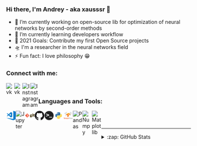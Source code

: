 ### Hi there, I'm Andrey - aka xausssr 👋

- 🔭 I’m currently working on open-source lib for optimization of neural networks by second-order methods
- 🌱 I’m currently learning developers workflow
- 🥅 2021 Goals: Contribute my first Open Source projects
- 🛸 I'm a researcher in the neural networks field
- ⚡ Fun fact: I love philosophy 😁

### Connect with me:

[<img align="left" alt="vk" width="22px" src="https://cdn.jsdelivr.net/npm/simple-icons@v3/icons/vk.svg" />][vk]
[<img align="left" alt="vk" width="22px" src="https://cdn.jsdelivr.net/npm/simple-icons@v3/icons/telegram.svg" />][telegram]
[<img align="left" alt="Instagram" width="22px" src="https://cdn.jsdelivr.net/npm/simple-icons@v3/icons/instagram.svg" />][instagram]
[<img align="left" alt="Instagram" width="22px" src="https://cdn.jsdelivr.net/npm/simple-icons@v3/icons/facebook.svg" />][facebook]


<br />

### Languages and Tools:

[<img align="left" alt="Visual Studio Code" width="26px" src="https://raw.githubusercontent.com/github/explore/80688e429a7d4ef2fca1e82350fe8e3517d3494d/topics/visual-studio-code/visual-studio-code.png" />][vs]
[<img align="left" alt="Jupyter" width="26px" src="https://jupyter.org/assets/main-logo.svg" />][jupyter]
[<img align="left" alt="Git" width="26px" src="https://raw.githubusercontent.com/github/explore/80688e429a7d4ef2fca1e82350fe8e3517d3494d/topics/git/git.png" />][git]
[<img align="left" alt="GitHub" width="26px" src="https://raw.githubusercontent.com/github/explore/78df643247d429f6cc873026c0622819ad797942/topics/github/github.png" />][github]
[<img align="left" alt="Terminal" width="26px" src="https://raw.githubusercontent.com/github/explore/80688e429a7d4ef2fca1e82350fe8e3517d3494d/topics/terminal/terminal.png" />][term]
[<img align="left" alt="Python" width="26px" src="https://raw.githubusercontent.com/github/explore/80688e429a7d4ef2fca1e82350fe8e3517d3494d/topics/python/python.png" />][python]
[<img align="left" alt="Tensorflow" width="26px" src="https://raw.githubusercontent.com/github/explore/80688e429a7d4ef2fca1e82350fe8e3517d3494d/topics/tensorflow/tensorflow.png" />][tf]
[<img align="left" alt="Pandas" width="26px" src="https://cdn.shortpixel.ai/spai/w_300+q_lossy+ret_img+to_webp/https://www.numfocus.org/wp-content/uploads/2016/07/pandas-logo-300.png" />][pd]
[<img align="left" alt="Numpy" width="26px" src="https://avatars3.githubusercontent.com/u/288276?s=200&v=4" />][np]
[<img align="left" alt="Matplotlib" width="26px" src="https://upload.wikimedia.org/wikipedia/commons/thumb/8/84/Matplotlib_icon.svg/180px-Matplotlib_icon.svg.png" />][plt]

<br />
<br />

---

<details>
  <summary>:zap: GitHub Stats</summary>

  <img align="left" alt="xausssr's GitHub Stats" src="https://github-readme-stats.codestackr.vercel.app/api?username=xausssr&show_icons=true&hide_border=false" />

</details>

[vk]: https://vk.com/id13686673
[instagram]: https://instagram.com/justffvrf
[telegram]: https://t.me/tolstykhaa
[facebook]: https://www.facebook.com/andrey.tolstyh.35

[vs]: https://code.visualstudio.com/
[jupyter]: https://jupyter.org/
[git]: https://git-scm.com/
[github]: https://github.com/
[python]: https://www.python.org/
[tf]: https://www.tensorflow.org/
[np]: https://numpy.org/
[plt]: https://matplotlib.org/
[term]: https://www.linux.org/
[pd]: https://pandas.pydata.org/
